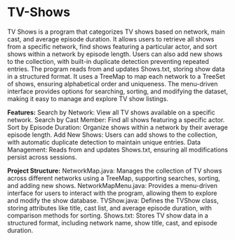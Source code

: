 # TV-Shows
TV Shows is a program that categorizes TV shows based on network, main cast, and average episode duration. It allows users to retrieve all shows from a specific network, find shows featuring a particular actor, and sort shows within a network by episode length. Users can also add new shows to the collection, with built-in duplicate detection preventing repeated entries. The program reads from and updates Shows.txt, storing show data in a structured format. It uses a TreeMap to map each network to a TreeSet of shows, ensuring alphabetical order and uniqueness. The menu-driven interface provides options for searching, sorting, and modifying the dataset, making it easy to manage and explore TV show listings.

**Features:**
Search by Network: View all TV shows available on a specific network.
Search by Cast Member: Find all shows featuring a specific actor.
Sort by Episode Duration: Organize shows within a network by their average episode length.
Add New Shows: Users can add shows to the collection, with automatic duplicate detection to maintain unique entries.
Data Management: Reads from and updates Shows.txt, ensuring all modifications persist across sessions.

**Project Structure:**
NetworkMap.java: Manages the collection of TV shows across different networks using a TreeMap, supporting searches, sorting, and adding new shows.
NetworkMapMenu.java: Provides a menu-driven interface for users to interact with the program, allowing them to explore and modify the show database.
TVShow.java: Defines the TVShow class, storing attributes like title, cast list, and average episode duration, with comparison methods for sorting.
Shows.txt: Stores TV show data in a structured format, including network name, show title, cast, and episode duration.
